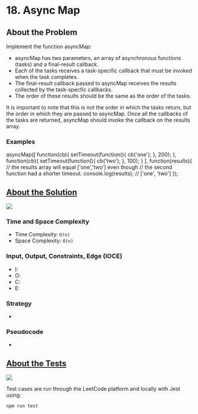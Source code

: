 # 18. Async Map

## About the Problem

Implement the function asyncMap:
- asyncMap has two parameters, an array of asynchronous functions (tasks) and a final-result callback.
- Each of the tasks receives a task-specific callback that must be invoked when the task completes.
- The final-result callback passed to asyncMap receives the results collected by the task-specfic callbacks.
- The order of these results should be the same as the order of the tasks.

It is important to note that this is not the order in which the tasks return, but the order in which they are passed to asyncMap.
Once all the callbacks of the tasks are returned, asyncMap should invoke the callback on the results array.

### Examples

 asyncMap([
  function(cb){
    setTimeout(function(){
      cb('one');
    }, 200);
  },
  function(cb){
    setTimeout(function(){
      cb('two');
    }, 100);
  }
 ],
  function(results){
    // the results array will equal ['one','two'] even though
    // the second function had a shorter timeout.
    console.log(results); // ['one', 'two']
 });

## <a href='./asyncMap.js'>About the Solution</a>

<img src='https://img.shields.io/badge/JavaScript-F7DF1E.svg?style=for-the-badge&logo=JavaScript&logoColor=black' />

<!-- Add Time and Space Complexity -->
### Time and Space Complexity
  - Time Complexity: `O(n)`
  - Space Complexity: `O(n)`

<!-- Planning -->
### Input, Output, Constraints, Edge (IOCE)

  - I:
  - O:
  - C:
  - E:

### Strategy
-

### Pseudocode
-

## <a href='./asyncMap.test.js'>About the Tests</a>

<img src='https://img.shields.io/badge/Jest-C21325.svg?style=for-the-badge&logo=Jest&logoColor=white' />

Test cases are run through the LeetCode platform and locally with Jest using:
```
npm run test
```